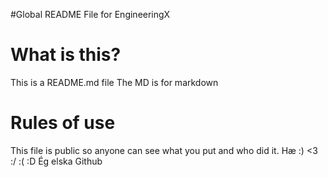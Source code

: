 #Global README File for EngineeringX

# What is this?
This is a README.md file
The MD is for markdown

# Rules of use
This file is public so anyone can see what you put and who did it.
Hæ
:)
<3
:/
:(
:D
Ég elska Github

